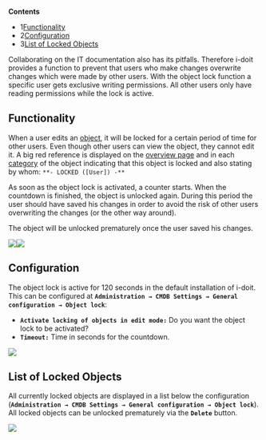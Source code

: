   

  

**Contents**

*   1[Functionality](#ObjectLock-Functionality)
*   2[Configuration](#ObjectLock-Configuration)
*   3[List of Locked Objects](#ObjectLock-ListofLockedObjects)

  

  

  

Collaborating on the IT documentation also has its pitfalls. Therefore i-doit provides a function to prevent that users who make changes overwrite changes which were made by other users. With the object lock function a specific user gets exclusive writing permissions. All other users only have reading permissions while the lock is active.

Functionality
-------------

When a user edits an [object](/display/en/Structure+of+the+IT+Documentation), it will be locked for a certain period of time for other users. Even though other users can view the object, they cannot edit it. A big red reference is displayed on the [overview page](/display/en/Structure+of+the+IT+Documentation) and in each [category](/display/en/Structure+of+the+IT+Documentation) of the object indicating that this object is locked and also stating by whom: `**- LOCKED ([User]) -**`

As soon as the object lock is activated, a counter starts. When the countdown is finished, the object is unlocked again. During this period the user should have saved his changes in order to avoid the risk of other users overwriting the changes (or the other way around).

The object will be unlocked prematurely once the user saved his changes.

![](/download/attachments/51314701/object-lock-en.png?version=2&modificationDate=1631799810685&api=v2&effects=drop-shadow)![](/download/attachments/51314701/object-lock-en.png?version=2&modificationDate=1631799810685&api=v2&effects=drop-shadow)

  

Configuration
-------------

The object lock is active for 120 seconds in the default installation of i-doit. This can be configured at **`Administration → CMDB Settings → General configuration → Object lock`**:

*   **`Activate locking of objects in edit mode:`** Do you want the object lock to be activated?
*   **`Timeout:`** Time in seconds for the countdown.

![](/download/attachments/51314701/object-lock-edit-en.png?version=1&modificationDate=1631799774858&api=v2&effects=drop-shadow)

  

List of Locked Objects
----------------------

All currently locked objects are displayed in a list below the configuration (**`Administration → CMDB Settings → General configuration → Object lock`**). All locked objects can be unlocked prematurely via the **`Delete`** button.

![](/download/attachments/51314701/object-lock-cat-en.png?version=1&modificationDate=1631799774528&api=v2&effects=drop-shadow)